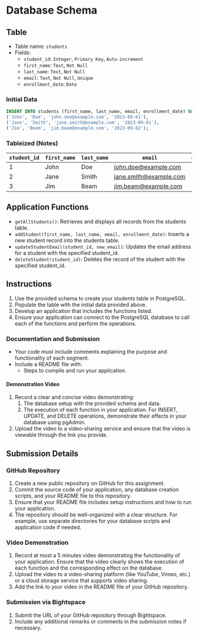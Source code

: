 # Database Schema

## Table

* Table name: `students`
* Fields:
  * `student_id`: `Integer`, `Primary Key`, `Auto-increment`
  * `first_name`: `Text`, `Not Null`
  * `last_name`: `Text`, `Not Null`
  * `email`: `Text`, `Not Null`, `Unique`
  * `enrollment_date`: `Date`

### Initial Data

```sql
INSERT INTO students (first_name, last_name, email, enrollment_date) VALUES
('John', 'Doe', 'john.doe@example.com', '2023-09-01'),
('Jane', 'Smith', 'jane.smith@example.com', '2023-09-01'),
('Jim', 'Beam', 'jim.beam@example.com', '2023-09-02');
```

### Tableized (Notes)

| `student_id` | `first_name` | `last_name` | `email` | `enrolment_date` |
|------------|------------|-----------|-------|----------------|
| 1 | John | Doe | <john.doe@example.com> | 2023-09-01 |
| 2 | Jane | Smith | <jane.smith@example.com> | 2023-09-01 |
| 3 | Jim | Beam | <jim.beam@example.com> | 2023-09-02 |

## Application Functions

* `getAllStudents()`: Retrieves and displays all records from the students table.
* `addStudent(first_name, last_name, email, enrollment_date)`: Inserts a new student record into the students table.
* `updateStudentEmail(student_id, new_email)`: Updates the email address for a student with the specified student_id.
* `deleteStudent(student_id)`: Deletes the record of the student with the specified student_id.

## Instructions

1. Use the provided schema to create your students table in PostgreSQL.
2. Populate the table with the initial data provided above.
3. Develop an application that includes the functions listed.
4. Ensure your application can connect to the PostgreSQL database to call each of the functions and perform the operations.

### Documentation and Submission

* Your code must include comments explaining the purpose and functionality of each segment.
* Include a README file with:
  * Steps to compile and run your application.

#### Demonstration Video

1. Record a clear and concise video demonstrating:
   1. The database setup with the provided schema and data.
   2. The execution of each function in your application. For INSERT, UPDATE, and DELETE operations, demonstrate their effects in your database using pgAdmin.
2. Upload the video to a video-sharing service and ensure that the video is viewable through the link you provide.

## Submission Details

### GitHub Repository

1. Create a new public repository on GitHub for this assignment.
2. Commit the source code of your application, any database creation scripts, and your README file to this repository.
3. Ensure that your README file includes setup instructions and how to run your application.
4. The repository should be well-organized with a clear structure. For example, use separate directories for your database scripts and application code if needed.

### Video Demonstration

1. Record at most a 5 minutes video demonstrating the functionality of your application. Ensure that the video clearly shows the execution of each function and the corresponding effect on the database.
2. Upload the video to a video-sharing platform (like YouTube, Vimeo, etc.) or a cloud storage service that supports video sharing.
3. Add the link to your video in the README file of your GitHub repository.

### Submission via Bightspace

1. Submit the URL of your GitHub repository through Bightspace.
2. Include any additional remarks or comments in the submission notes if necessary.
